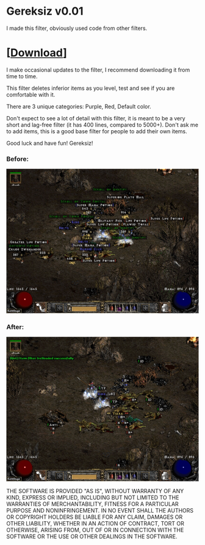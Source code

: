 # Gereksiz v0.01

I made this filter, obviously used code from other filters. 

# \[[Download](https://raw.githubusercontent.com/GereksizPosta/LootFilter/master/item.filter)\]

I make occasional updates to the filter, I recommend downloading it from time to time. 

This filter deletes inferior items as you level, test and see if you are comfortable with it. 

There are 3 unique categories: Purple, Red, Default color. 

Don't expect to see a lot of detail with this filter, it is meant to be a very short and lag-free filter (it has 400 lines, compared to 5000+). 
Don't ask me to add items, this is a good base filter for people to add their own items.

Good luck and have fun!
Gereksiz!

### Before:
![Without lootfilter](/images/before.jpg)

### After:
![With lootfilter](/images/after.jpg)

THE SOFTWARE IS PROVIDED "AS IS", WITHOUT WARRANTY OF ANY KIND, EXPRESS OR
IMPLIED, INCLUDING BUT NOT LIMITED TO THE WARRANTIES OF MERCHANTABILITY,
FITNESS FOR A PARTICULAR PURPOSE AND NONINFRINGEMENT. IN NO EVENT SHALL THE
AUTHORS OR COPYRIGHT HOLDERS BE LIABLE FOR ANY CLAIM, DAMAGES OR OTHER
LIABILITY, WHETHER IN AN ACTION OF CONTRACT, TORT OR OTHERWISE, ARISING FROM,
OUT OF OR IN CONNECTION WITH THE SOFTWARE OR THE USE OR OTHER DEALINGS IN THE
SOFTWARE.
